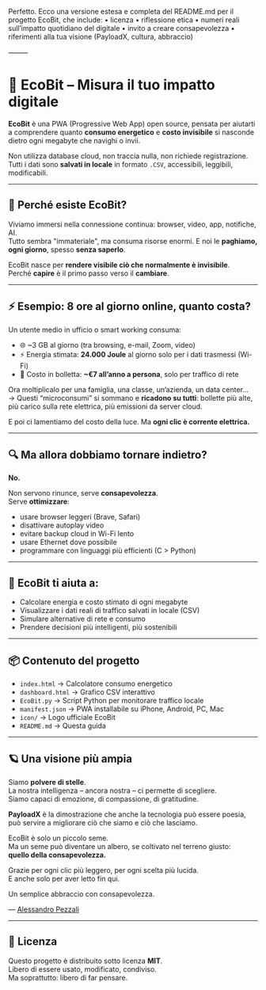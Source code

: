 Perfetto.
Ecco una versione estesa e completa del README.md per il progetto EcoBit, che include:
	•	licenza
	•	riflessione etica
	•	numeri reali sull’impatto quotidiano del digitale
	•	invito a creare consapevolezza
	•	riferimenti alla tua visione (PayloadX, cultura, abbraccio)

⸻


# 🌱 EcoBit – Misura il tuo impatto digitale

**EcoBit** è una PWA (Progressive Web App) open source, pensata per aiutarti a comprendere quanto **consumo energetico** e **costo invisibile** si nasconde dietro ogni megabyte che navighi o invii.

Non utilizza database cloud, non traccia nulla, non richiede registrazione.  
Tutti i dati sono **salvati in locale** in formato `.CSV`, accessibili, leggibili, modificabili.

---

## 🎯 Perché esiste EcoBit?

Viviamo immersi nella connessione continua: browser, video, app, notifiche, AI.  
Tutto sembra "immateriale", ma consuma risorse enormi. E noi le **paghiamo, ogni giorno**, spesso **senza saperlo**.

EcoBit nasce per **rendere visibile ciò che normalmente è invisibile**.  
Perché **capire** è il primo passo verso il **cambiare**.

---

## ⚡ Esempio: 8 ore al giorno online, quanto costa?

Un utente medio in ufficio o smart working consuma:
- 🌐 ~3 GB al giorno (tra browsing, e-mail, Zoom, video)
- ⚡ Energia stimata: **24.000 Joule** al giorno solo per i dati trasmessi (Wi-Fi)
- 💸 Costo in bolletta: **~€7 all’anno a persona**, solo per traffico di rete

Ora moltiplicalo per una famiglia, una classe, un’azienda, un data center…  
→ Questi “microconsumi” si sommano e **ricadono su tutti**: bollette più alte, più carico sulla rete elettrica, più emissioni da server cloud.

E poi ci lamentiamo del costo della luce. Ma **ogni clic è corrente elettrica.**

---

## 🔍 Ma allora dobbiamo tornare indietro?

**No.**

Non servono rinunce, serve **consapevolezza**.  
Serve **ottimizzare**:
- usare browser leggeri (Brave, Safari)
- disattivare autoplay video
- evitare backup cloud in Wi-Fi lento
- usare Ethernet dove possibile
- programmare con linguaggi più efficienti (C > Python)

---

## 🧭 EcoBit ti aiuta a:

- Calcolare energia e costo stimato di ogni megabyte
- Visualizzare i dati reali di traffico salvati in locale (CSV)
- Simulare alternative di rete e consumo
- Prendere decisioni più intelligenti, più sostenibili

---

## 📦 Contenuto del progetto

- `index.html` → Calcolatore consumo energetico
- `dashboard.html` → Grafico CSV interattivo
- `EcoBit.py` → Script Python per monitorare traffico locale
- `manifest.json` → PWA installabile su iPhone, Android, PC, Mac
- `icon/` → Logo ufficiale EcoBit
- `README.md` → Questa guida

---

## 🪐 Una visione più ampia

Siamo **polvere di stelle**.  
La nostra intelligenza – ancora nostra – ci permette di scegliere.  
Siamo capaci di emozione, di compassione, di gratitudine.

**PayloadX** è la dimostrazione che anche la tecnologia può essere poesia, può servire a migliorare ciò che siamo e ciò che lasciamo.

EcoBit è solo un piccolo seme.  
Ma un seme può diventare un albero, se coltivato nel terreno giusto:  
**quello della consapevolezza.**

Grazie per ogni clic più leggero, per ogni scelta più lucida.  
E anche solo per aver letto fin qui.

Un semplice abbraccio con consapevolezza.

— [Alessandro Pezzali](https://www.alessandropezzali.it)

---

## 📜 Licenza

Questo progetto è distribuito sotto licenza **MIT**.  
Libero di essere usato, modificato, condiviso.  
Ma soprattutto: libero di far pensare.
